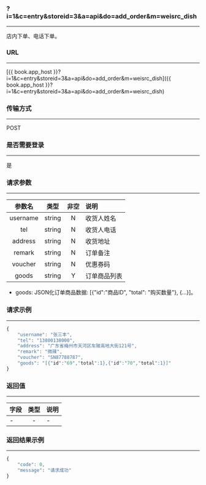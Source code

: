 ### ?i=1&c=entry&storeid=3&a=api&do=add_order&m=weisrc_dish

---

店内下单、电话下单。

### URL

---

[{{ book.app_host }}?i=1&c=entry&storeid=3&a=api&do=add_order&m=weisrc_dish]({{ book.app_host }}?i=1&c=entry&storeid=3&a=api&do=add_order&m=weisrc_dish)

### 传输方式

---

POST

### 是否需要登录

---

是


### 请求参数

---

| 参数名 | 类型 | 非空 | 说明 |
| :---: | :---: | :---: | :--- |
| username | string | N | 收货人姓名 |
| tel | string | N | 收货人电话 |
| address | string | N | 收货地址 |
| remark | string | N | 订单备注 |
| voucher | string | N | 优惠券码 |
| goods | string | Y | 订单商品列表 |

- goods: JSON化订单商品数据: [{"id":"商品ID", "total": "购买数量"}, {...}]。


### 请求示例

---
``` js
{
    "username": "张三丰",
    "tel": "13800138000",
    "address": "广东省梅州市天河区车陂高地大街121号",
    "remark": "微辣",
    "voucher": "SN87788787",
    "goods": "[{"id":"69","total":1},{"id":"70","total":1}]"
}
```


### 返回值

---

| 字段 | 类型 | 说明 |
| :--- | :---: | :--- |
| - | - | - |

### 返回结果示例

---

``` js
{
    "code": 0,
    "message": "请求成功"
}
```